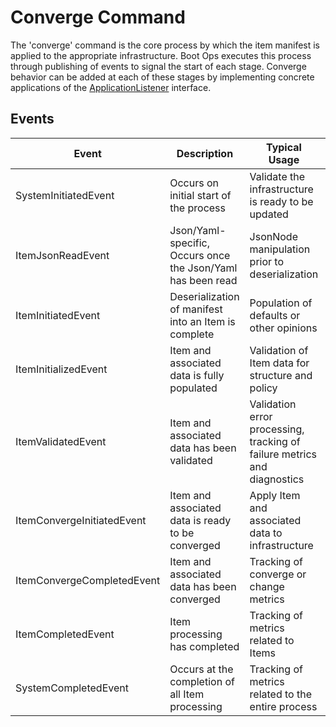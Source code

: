 # Converge Command
The 'converge' command is the core process by which the item manifest
is applied to the appropriate infrastructure.  Boot Ops executes this 
process through publishing of events to signal the start of each stage.
Converge behavior can be added at each of these stages by implementing
concrete applications of the 
[ApplicationListener<ApplicationEvent>][application-listener] interface.

## Events
| Event | Description | Typical Usage | Status |
|---|---|---|---|
| SystemInitiatedEvent | Occurs on initial start of the process | Validate the infrastructure is ready to be updated | Pending |
| ItemJsonReadEvent | Json/Yaml-specific, Occurs once the Json/Yaml has been read | JsonNode manipulation prior to deserialization | Pending |
| ItemInitiatedEvent | Deserialization of manifest into an Item is complete | Population of defaults or other opinions | Pending |
| ItemInitializedEvent | Item and associated data is fully populated | Validation of Item data for structure and policy | Pending |
| ItemValidatedEvent | Item and associated data has been validated | Validation error processing, tracking of failure metrics and diagnostics | Pending |
| ItemConvergeInitiatedEvent | Item and associated data is ready to be converged | Apply Item and associated data to infrastructure | Pending |
| ItemConvergeCompletedEvent | Item and associated data has been converged | Tracking of converge or change metrics | Pending |
| ItemCompletedEvent | Item processing has completed | Tracking of metrics related to Items | Pending |
| SystemCompletedEvent | Occurs at the completion of all Item processing | Tracking of metrics related to the entire process | Pending |

[application-listener]: https://docs.spring.io/spring-framework/docs/current/javadoc-api/org/springframework/context/ApplicationListener.html